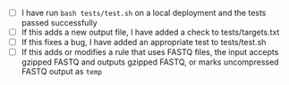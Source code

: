 * [ ] I have run `bash tests/test.sh` on a local deployment and the tests passed successfully
* [ ] If this adds a new output file, I have added a check to tests/targets.txt
* [ ] If this fixes a bug, I have added an appropriate test to tests/test.sh
* [ ] If this adds or modifies a rule that uses FASTQ files, the input accepts gzipped FASTQ and outputs gzipped FASTQ, or marks uncompressed FASTQ output as `temp`
